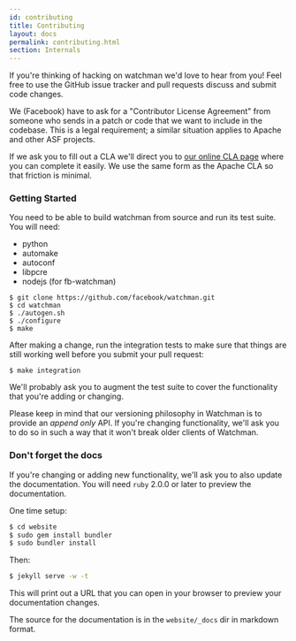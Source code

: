 ```yaml
---
id: contributing
title: Contributing
layout: docs
permalink: contributing.html
section: Internals
---
```


If you're thinking of hacking on watchman we'd love to hear from you!
Feel free to use the GitHub issue tracker and pull requests discuss and
submit code changes.

We (Facebook) have to ask for a "Contributor License Agreement" from someone
who sends in a patch or code that we want to include in the codebase.  This is
a legal requirement; a similar situation applies to Apache and other ASF
projects.

If we ask you to fill out a CLA we'll direct you to [our online CLA
page](https://code.facebook.com/cla) where you can complete it
easily.  We use the same form as the Apache CLA so that friction is minimal.

### Getting Started

You need to be able to build watchman from source and run its test suite.
You will need:

* python
* automake
* autoconf
* libpcre
* nodejs (for fb-watchman)

```
$ git clone https://github.com/facebook/watchman.git
$ cd watchman
$ ./autogen.sh
$ ./configure
$ make
```

After making a change, run the integration tests to make sure that things
are still working well before you submit your pull request:

```
$ make integration
```

We'll probably ask you to augment the test suite to cover the functionality
that you're adding or changing.

Please keep in mind that our versioning philosophy in Watchman is to provide
an *append only* API.  If you're changing functionality, we'll ask you to do
so in such a way that it won't break older clients of Watchman.

### Don't forget the docs

If you're changing or adding new functionality, we'll ask you to also update
the documentation.   You will need `ruby` 2.0.0 or later to preview the
documentation.

One time setup:

```bash
$ cd website
$ sudo gem install bundler
$ sudo bundler install
```

Then:

```bash
$ jekyll serve -w -t
```

This will print out a URL that you can open in your browser to preview your
documentation changes.

The source for the documentation is in the `website/_docs` dir in markdown
format.
